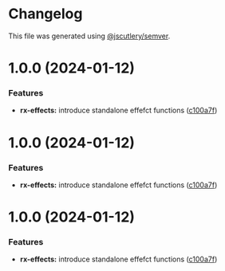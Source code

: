 # Changelog

This file was generated using [@jscutlery/semver](https://github.com/jscutlery/semver).

# 1.0.0 (2024-01-12)


### Features

* **rx-effects:** introduce standalone effefct functions ([c100a7f](https://github.com/mikelgo/angular-kit-effects/commit/c100a7f2dea9a5d9d81faec8388357fa66bc5812))



# 1.0.0 (2024-01-12)


### Features

* **rx-effects:** introduce standalone effefct functions ([c100a7f](https://github.com/mikelgo/angular-kit-effects/commit/c100a7f2dea9a5d9d81faec8388357fa66bc5812))



# 1.0.0 (2024-01-12)


### Features

* **rx-effects:** introduce standalone effefct functions ([c100a7f](https://github.com/mikelgo/angular-kit-effects/commit/c100a7f2dea9a5d9d81faec8388357fa66bc5812))
